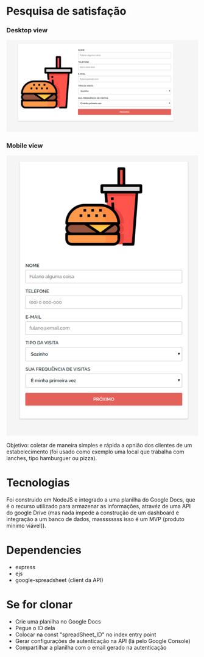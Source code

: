 # Pesquisa de satisfação

### Desktop view
<img src="./public/screenshots/desktop.png">

### Mobile view
<img src="./public/screenshots/mobile.png">

Objetivo: coletar de maneira simples e rápida a opnião dos clientes de um estabelecimento (foi usado como exemplo uma local que trabalha com lanches, tipo hamburguer ou pizza).

# Tecnologias

Foi construido em NodeJS e integrado a uma planilha do Google Docs, que é o recurso utilizado para armazenar as informações, atravéz de uma API do google Drive (mas nada impede a construção de um dashboard e integração a um banco de dados, massssssss isso é um MVP (produto mínimo viável)).

# Dependencies

- express
- ejs
- google-spreadsheet (client da API)

# Se for clonar

- Crie uma planilha no Google Docs
- Pegue o ID dela
- Colocar na const "spreadSheet_ID" no index entry point
- Gerar configurações de autenticação na API (lá pelo Google Console)
- Compartilhar a planilha com o email gerado na autenticação